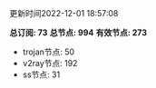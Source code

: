 更新时间2022-12-01 18:57:08

**总订阅: 73**
**总节点: 994**
**有效节点: 273**
- trojan节点: 50
- v2ray节点: 192
- ss节点: 31
